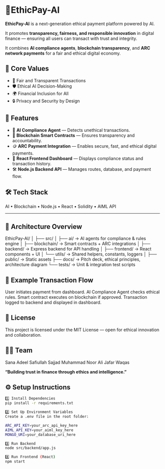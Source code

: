 # 🌟EthicPay-AI

**EthicPay-AI** is a next-generation ethical payment platform powered by AI.

It promotes **transparency, fairness, and responsible innovation** in digital finance — ensuring all users can transact with trust and integrity.

It combines **AI compliance agents**, **blockchain transparency**, and **ARC network payments** for a fair and ethical digital economy.

## 🧠 Core Values

- 🤝 Fair and Transparent Transactions
- 🛡️ Ethical AI Decision-Making
- 🌍 Financial Inclusion for All
- 🔒 Privacy and Security by Design

## 🚀 Features

- 🤖 **AI Compliance Agent** — Detects unethical  transactions.
- 🔗 **Blockchain Smart Contracts** — Ensures transparency and accountability.
- 🪙 **ARC Payment Integration** — Enables secure, fast, and ethical digital payments.
- 🧩 **React Frontend Dashboard** — Displays compliance status and transaction history.
- 🛠 **Node.js Backend API** — Manages routes, database, and payment flow.

## 🛠️ Tech Stack

AI • Blockchain • Node.js • React • Solidity • AIML API

---

## 🧠 Architecture Overview

EthicPay-AI/
│
├── src/
│ ├── ai/ → AI agents for compliance & rules engine
│ ├── blockchain/ → Smart contracts + ARC integrations
│ ├── backend/ → Express backend for API handling
│ ├── frontend/ → React components + UI
│ └── utils/ → Shared helpers, constants, loggers
│
├── public/ → Static assets
├── docs/ → Pitch deck, ethical principles, architecture diagram
└── tests/ → Unit & integration test scripts

## 🧾 Example Transaction Flow

User initiates payment from dashboard.
AI Compliance Agent checks ethical rules.
Smart contract executes on blockchain if approved.
Transaction logged to backend and displayed in dashboard.

## 📜 License

This project is licensed under the MIT License — open for ethical innovation and collaboration.

## 👩‍💻 Team

Sana Adeel
Safiullah
Sajjad
Muhammad Noor
Ali Jafar
Waqas

**“Building trust in finance through ethics and intelligence.”**

## ⚙️ Setup Instructions

```bash
1️⃣ Install Dependencies
pip install -r requirements.txt

2️⃣ Set Up Environment Variables
Create a .env file in the root folder:

ARC_API_KEY=your_arc_api_key_here
AIML_API_KEY=your_aiml_key_here
MONGO_URI=your_database_uri_here

3️⃣ Run Backend
node src/backend/app.js

4️⃣ Run Frontend (React)
npm start

```
